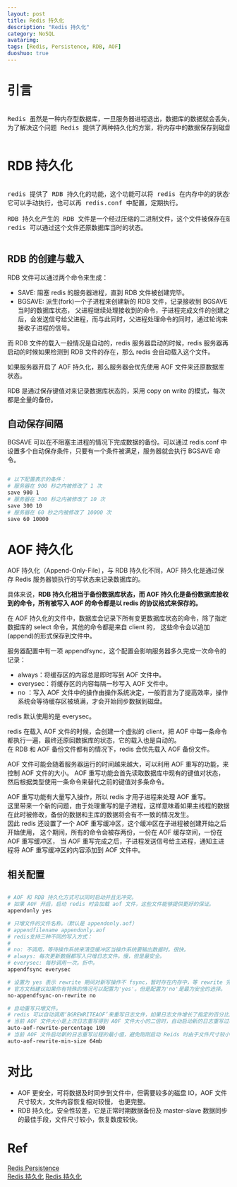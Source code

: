 ```yaml
---
layout: post
title: Redis 持久化
description: "Redis 持久化"
category: NoSQL
avatarimg:
tags: [Redis, Persistence, RDB, AOF]
duoshuo: true
---
```


# 引言

<pre>

Redis 虽然是一种内存型数据库，一旦服务器进程退出，数据库的数据就会丢失，
为了解决这个问题 Redis 提供了两种持久化的方案，将内存中的数据保存到磁盘中，避免数据的丢失。

</pre>

# RDB 持久化

<pre>

redis 提供了 RDB 持久化的功能，这个功能可以将 redis 在内存中的的状态保存到硬盘中，
它可以手动执行，也可以再 redis.conf 中配置，定期执行。

RDB 持久化产生的 RDB 文件是一个经过压缩的二进制文件，这个文件被保存在硬盘中，
redis 可以通过这个文件还原数据库当时的状态。

</pre>

## RDB 的创建与载入

RDB 文件可以通过两个命令来生成：

* SAVE: 阻塞 redis 的服务器进程，直到 RDB 文件被创建完毕。
* BGSAVE: 派生(fork)一个子进程来创建新的 RDB 文件，记录接收到 BGSAVE 当时的数据库状态，
  父进程继续处理接收到的命令，子进程完成文件的创建之后，会发送信号给父进程，而与此同时，父进程处理命令的同时，通过轮询来接收子进程的信号。

而 RDB 文件的载入一般情况是自动的，redis 服务器启动的时候，redis 服务器再启动的时候如果检测到 RDB 文件的存在，那么 redis 会自动载入这个文件。

如果服务器开启了 AOF 持久化，那么服务器会优先使用 AOF 文件来还原数据库状态。

RDB 是通过保存键值对来记录数据库状态的，采用 copy on write 的模式，每次都是全量的备份。

## 自动保存间隔

BGSAVE 可以在不阻塞主进程的情况下完成数据的备份。可以通过 redis.conf 中设置多个自动保存条件，只要有一个条件被满足，服务器就会执行 BGSAVE 命令。

```bash

# 以下配置表示的条件：
# 服务器在 900 秒之内被修改了 1 次
save 900 1
# 服务器在 300 秒之内被修改了 10 次
save 300 10
# 服务器在 60 秒之内被修改了 10000 次
save 60 10000

```    

# AOF 持久化

AOF 持久化（Append-Only-File），与 RDB 持久化不同，AOF 持久化是通过保存 Redis 服务器锁执行的写状态来记录数据库的。  

具体来说，**RDB 持久化相当于备份数据库状态，而 AOF 持久化是备份数据库接收到的命令，所有被写入 AOF 的命令都是以 redis 的协议格式来保存的。**  

在 AOF 持久化的文件中，数据库会记录下所有变更数据库状态的命令，除了指定数据库的 select 命令，其他的命令都是来自 client 的，
这些命令会以追加(append)的形式保存到文件中。  

服务器配置中有一项 appendfsync，这个配置会影响服务器多久完成一次命令的记录：

* always：将缓存区的内容总是即时写到 AOF 文件中。
* everysec：将缓存区的内容每隔一秒写入 AOF 文件中。
* no ：写入 AOF 文件中的操作由操作系统决定，一般而言为了提高效率，操作系统会等待缓存区被填满，才会开始同步数据到磁盘。

redis 默认使用的是 everysec。  

redis 在载入 AOF 文件的时候，会创建一个虚拟的 client，把 AOF 中每一条命令都执行一遍，最终还原回数据库的状态，它的载入也是自动的。  
在 RDB 和 AOF 备份文件都有的情况下，redis 会优先载入 AOF 备份文件。  

AOF 文件可能会随着服务器运行的时间越来越大，可以利用 AOF 重写的功能，来控制 AOF 文件的大小。
AOF 重写功能会首先读取数据库中现有的键值对状态，然后根据类型使用一条命令来替代之前的键值对多条命令。  

AOF 重写功能有大量写入操作，所以 redis 才用子进程来处理 AOF 重写。  
这里带来一个新的问题，由于处理重写的是子进程，这样意味着如果主线程的数据在此时被修改，备份的数据和主库的数据将会有不一致的情况发生。  
因此 redis 还设置了一个 AOF 重写缓冲区，这个缓冲区在子进程被创建开始之后开始使用，
这个期间，所有的命令会被存两份，一份在 AOF 缓存空间，一份在 AOF 重写缓冲区，
当 AOF 重写完成之后，子进程发送信号给主进程，通知主进程将 AOF 重写缓冲区的内容添加到 AOF 文件中。

## 相关配置

```bash

# AOF 和 RDB 持久化方式可以同时启动并且无冲突。  
# 如果 AOF 开启，启动 redis 时会加载 aof 文件，这些文件能够提供更好的保证。 
appendonly yes

# 只增文件的文件名称。（默认是 appendonly.aof）  
# appendfilename appendonly.aof 
# redis支持三种不同的写入方式：  
#  
# no: 不调用，等待操作系统来清空缓冲区当操作系统要输出数据时。很快。  
# always: 每次更新数据都写入只增日志文件。慢，但是最安全。
# everysec: 每秒调用一次。折中。
appendfsync everysec  

# 设置为 yes 表示 rewrite 期间对新写操作不 fsync，暂时存在内存中，等 rewrite 完成后再写入。
# 官方文档建议如果你有特殊的情况可以配置为'yes'。但是配置为'no'是最为安全的选择。
no-appendfsync-on-rewrite no  

# 自动重写只增文件。  
# redis 可以自动调用‘BGREWRITEAOF’来重写日志文件，如果日志文件增长了指定的百分比。  
# 当前 AOF 文件大小是上次日志重写得到 AOF 文件大小的二倍时，自动启动新的日志重写过程。
auto-aof-rewrite-percentage 100  
# 当前 AOF 文件启动新的日志重写过程的最小值，避免刚刚启动 Reids 时由于文件尺寸较小导致频繁的重写。
auto-aof-rewrite-min-size 64mb

```    

# 对比

* AOF 更安全，可将数据及时同步到文件中，但需要较多的磁盘 IO，AOF 文件尺寸较大，文件内容恢复相对较慢， 也更完整。
* RDB 持久化，安全性较差，它是正常时期数据备份及 master-slave 数据同步的最佳手段，文件尺寸较小，恢复数度较快。


# Ref
[Redis Persistence](http://redis.io/topics/persistence)  
[Redis 持久化](http://redisdoc.com/topic/persistence.html)
[Redis 持久化](http://www.jianshu.com/p/bedec93e5a7b)  
